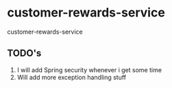 # customer-rewards-service
customer-rewards-service

TODO's
-----------

1. I will add Spring security whenever i get some time
2. Will add more exception handling stuff
